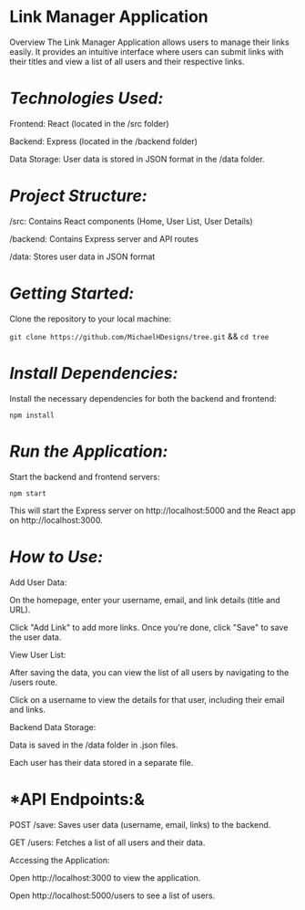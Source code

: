 # **Link Manager Application**

Overview
The Link Manager Application allows users to manage their links easily.
It provides an intuitive interface where users can submit links with their titles
and view a list of all users and their respective links.

# *Technologies Used:*

Frontend: React (located in the /src folder)

Backend: Express (located in the /backend folder)

Data Storage: User data is stored in JSON format in the /data folder.


# *Project Structure:*

/src: Contains React components (Home, User List, User Details)

/backend: Contains Express server and API routes

/data: Stores user data in JSON format

# *Getting Started:*

Clone the repository to your local machine:

``git clone https://github.com/MichaelHDesigns/tree.git`` && 
``cd tree``

# *Install Dependencies:*
Install the necessary dependencies for both the backend and frontend:

``npm install``

# *Run the Application:*

Start the backend and frontend servers:

``npm start``

This will start the Express server on http://localhost:5000 and the React app on http://localhost:3000.

# *How to Use:*

Add User Data:

On the homepage, enter your username, email, and link details (title and URL).

Click "Add Link" to add more links.
Once you're done, click "Save" to save the user data.

View User List:

After saving the data, you can view the list of all users by navigating to the /users route.

Click on a username to view the details for that user, including their email and links.

Backend Data Storage:

Data is saved in the /data folder in .json files.

Each user has their data stored in a separate file.

# *API Endpoints:&

POST /save: Saves user data (username, email, links) to the backend.

GET /users: Fetches a list of all users and their data.

Accessing the Application:

Open http://localhost:3000 to view the application.

Open http://localhost:5000/users to see a list of users.
